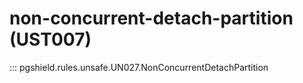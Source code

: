 # non-concurrent-detach-partition (UST007)

::: pgshield.rules.unsafe.UN027.NonConcurrentDetachPartition

